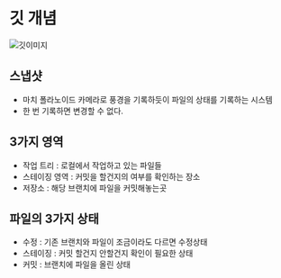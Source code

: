 # 깃 개념

![깃이미지](https://encrypted-tbn0.gstatic.com/images?q=tbn:ANd9GcT2aRJR6dWUGsjhkUzKkGp-3787npBEJcJblg&s)

## 스냅샷

- 마치 폴라노이드 카메라로 풍경을 기록하듯이 파일의 상태를 기록하는 시스템
- 한 번 기록하면 변경할 수 없다.

## 3가지 영역
- 작업 트리 : 로컬에서 작업하고 있는 파일들
- 스테이징 영역 : 커밋을 할건지의 여부를 확인하는 장소
- 저장소 : 해당 브랜치에 파일을 커밋해놓는곳

## 파일의 3가지 상태
- 수정 : 기존 브랜치와 파일이 조금이라도 다르면 수정상태
- 스테이징 : 커밋 할건지 안할건지 확인이 필요한 상태
- 커밋 : 브랜치에 파일을 올린 상태